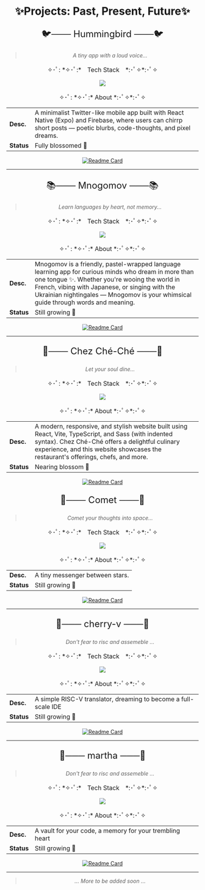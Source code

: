 <div align=center>

# ✨Projects: Past, Present, Future✨

<p style="font-size:24px;">🐦─── Hummingbird ───🐦</p>

> *A tiny app with a loud voice...*

<p style="font-size:16px;">✧･ﾟ: *✧･ﾟ:*　Tech Stack　*:･ﾟ✧*:･ﾟ✧</p>

<p align="center">
  <img src="https://skillicons.dev/icons?i=react,ts,firebase" />
</p>

<p style="font-size:16px;">✧･ﾟ: *✧･ﾟ:* About *:･ﾟ✧*:･ﾟ✧</p>

|       |       |
|-------|-------|
|**Desc.**| A minimalist Twitter-like mobile app built with React Native (Expo) and Firebase, where users can chirrp short posts — poetic blurbs, code-thoughts, and pixel dreams. |
|**Status**|Fully blossomed 🌼|

[![Readme Card](https://github-readme-stats.vercel.app/api/pin/?username=cheporte&repo=hummingbird&theme=transparent)](https://github.com/cheporte/hummingbird)


---

<p style="font-size:24px;">📚─── Mnogomov ───📚</p>

> *Learn languages by heart, not memory...*

<p style="font-size:16px;">✧･ﾟ: *✧･ﾟ:*　Tech Stack　*:･ﾟ✧*:･ﾟ✧</p>

<p align="center">
  <img src="https://skillicons.dev/icons?i=react,js,vite,tailwind,nodejs,express,mongo" />
</p>

<p style="font-size:16px;">✧･ﾟ: *✧･ﾟ:* About *:･ﾟ✧*:･ﾟ✧</p>

|       |       |
|-------|-------|
|**Desc.**| Mnogomov is a friendly, pastel-wrapped language learning app for curious minds who dream in more than one tongue ✨. Whether you're wooing the world in French, vibing with Japanese, or singing with the Ukrainian nightingales — Mnogomov is your whimsical guide through words and meaning. |
|**Status**|Still growing 🌱|

[![Readme Card](https://github-readme-stats.vercel.app/api/pin/?username=cheporte&repo=mnogomov&theme=tokyonight)](https://github.com/cheporte/mnogomov)

---

<p style="font-size:24px;">🍷─── Chez Ché-Ché ───🍷</p>

> *Let your soul dine...*

<p style="font-size:16px;">✧･ﾟ: *✧･ﾟ:*　Tech Stack　*:･ﾟ✧*:･ﾟ✧</p>

<p align="center">
  <img src="https://skillicons.dev/icons?i=react,ts,vite,sass,nodejs,express,firebase" />
</p>

<p style="font-size:16px;">✧･ﾟ: *✧･ﾟ:* About *:･ﾟ✧*:･ﾟ✧</p>

|       |       |
|-------|-------|
|**Desc.**| A modern, responsive, and stylish website built using React, Vite, TypeScript, and Sass (with indented syntax). Chez Ché-Ché offers a delightful culinary experience, and this website showcases the restaurant's offerings, chefs, and more. |
|**Status**|Nearing blossom 🌸|

[![Readme Card](https://github-readme-stats.vercel.app/api/pin/?username=cheporte&repo=chez-che-che&theme=tokyonight)](https://github.com/cheporte/chez-che-che)

<p style="font-size:24px;">🌠─── Comet ───🌠</p>

> *Comet your thoughts into space...*

<p style="font-size:16px;">✧･ﾟ: *✧･ﾟ:*　Tech Stack　*:･ﾟ✧*:･ﾟ✧</p>

<p align="center">
  <img src="https://skillicons.dev/icons?i=java,postgres" />
</p>

<p style="font-size:16px;">✧･ﾟ: *✧･ﾟ:* About *:･ﾟ✧*:･ﾟ✧</p>

|       |       |
|-------|-------|
|**Desc.**| A tiny messenger between stars.  |
|**Status**|Still growing 🌱|

[![Readme Card](https://github-readme-stats.vercel.app/api/pin/?username=cheporte&repo=comet-messenger&theme=tokyonight)](https://github.com/cheporte/comet-messenger)

---

<p style="font-size:24px;">🌠─── cherry-v ───🌠</p>

> *Don't fear to risc and assemeble ...*

<p style="font-size:16px;">✧･ﾟ: *✧･ﾟ:*　Tech Stack　*:･ﾟ✧*:･ﾟ✧</p>

<p align="center">
  <img src="https://skillicons.dev/icons?i=cpp,cmake,qt" />
</p>

<p style="font-size:16px;">✧･ﾟ: *✧･ﾟ:* About *:･ﾟ✧*:･ﾟ✧</p>

|       |       |
|-------|-------|
|**Desc.**| A simple RISC-V translator, dreaming to become a full-scale IDE  |
|**Status**|Still growing 🌱|

[![Readme Card](https://github-readme-stats.vercel.app/api/pin/?username=cheporte&repo=cherry-v&theme=tokyonight)](https://github.com/cheporte/cherry-v)

---

<p style="font-size:24px;">🖤─── martha ───🖤</p>

> *Don't fear to risc and assemeble ...*

<p style="font-size:16px;">✧･ﾟ: *✧･ﾟ:*　Tech Stack　*:･ﾟ✧*:･ﾟ✧</p>

<p align="center">
  <img src="https://skillicons.dev/icons?i=go,git" />
</p>

<p style="font-size:16px;">✧･ﾟ: *✧･ﾟ:* About *:･ﾟ✧*:･ﾟ✧</p>

|       |       |
|-------|-------|
|**Desc.**| A vault for your code, a memory for your trembling heart  |
|**Status**|Still growing 🌱|

[![Readme Card](https://github-readme-stats.vercel.app/api/pin/?username=cheporte&repo=cherry-v&theme=tokyonight)](https://github.com/cheporte/cherry-v)

---

> *... More to be added soon ...*

</div>